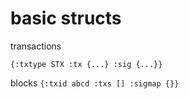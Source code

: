 
# basic structs

transactions

```{:txtype STX :tx {...} :sig {...}}```

blocks
```{:txid abcd :txs [] :sigmap {}}```
